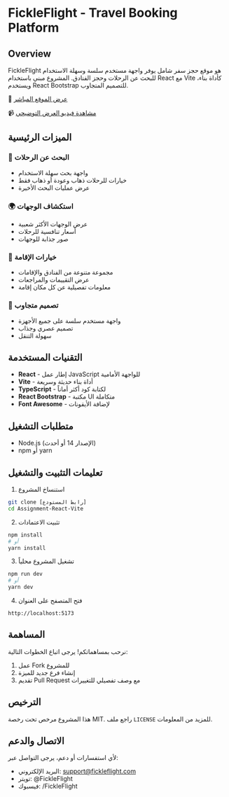 # FickleFlight - Travel Booking Platform

## Overview
FickleFlight هو موقع حجز سفر شامل يوفر واجهة مستخدم سلسة وسهلة الاستخدام للبحث عن الرحلات وحجز الفنادق. المشروع مبني باستخدام React مع Vite كأداة بناء، ويستخدم React Bootstrap للتصميم المتجاوب.

🔗 [عرض الموقع المباشر](https://assignment-react-vite.vercel.app/)

📹 [مشاهدة فيديو العرض التوضيحي](https://www.loom.com/share/42e1bc65bb6c406dad4202ce23eafbc4?sid=d0f31498-79b9-400f-a0e2-a459d6196d71)

## الميزات الرئيسية

### 🛫 البحث عن الرحلات
- واجهة بحث سهلة الاستخدام
- خيارات للرحلات ذهاب وعودة أو ذهاب فقط
- عرض عمليات البحث الأخيرة

### 🌍 استكشاف الوجهات
- عرض الوجهات الأكثر شعبية
- أسعار تنافسية للرحلات
- صور جذابة للوجهات

### 🏨 خيارات الإقامة
- مجموعة متنوعة من الفنادق والإقامات
- عرض التقييمات والمراجعات
- معلومات تفصيلية عن كل مكان إقامة

### 📱 تصميم متجاوب
- واجهة مستخدم سلسة على جميع الأجهزة
- تصميم عصري وجذاب
- سهولة التنقل

## التقنيات المستخدمة

- **React** - إطار عمل JavaScript للواجهة الأمامية
- **Vite** - أداة بناء حديثة وسريعة
- **TypeScript** - لكتابة كود أكثر أماناً
- **React Bootstrap** - مكتبة UI متكاملة
- **Font Awesome** - لإضافة الأيقونات

## متطلبات التشغيل

- Node.js (الإصدار 14 أو أحدث)
- npm أو yarn

## تعليمات التثبيت والتشغيل

1. استنساخ المشروع
```bash
git clone [رابط المستودع]
cd Assignment-React-Vite
```

2. تثبيت الاعتمادات
```bash
npm install
# أو
yarn install
```

3. تشغيل المشروع محلياً
```bash
npm run dev
# أو
yarn dev
```

4. فتح المتصفح على العنوان
```
http://localhost:5173
```

## المساهمة

نرحب بمساهماتكم! يرجى اتباع الخطوات التالية:
1. عمل Fork للمشروع
2. إنشاء فرع جديد للميزة
3. تقديم Pull Request مع وصف تفصيلي للتغييرات

## الترخيص

هذا المشروع مرخص تحت رخصة MIT. راجع ملف `LICENSE` للمزيد من المعلومات.

## الاتصال والدعم

لأي استفسارات أو دعم، يرجى التواصل عبر:
- البريد الإلكتروني: support@fickleflight.com
- تويتر: @FickleFlight
- فيسبوك: /FickleFlight